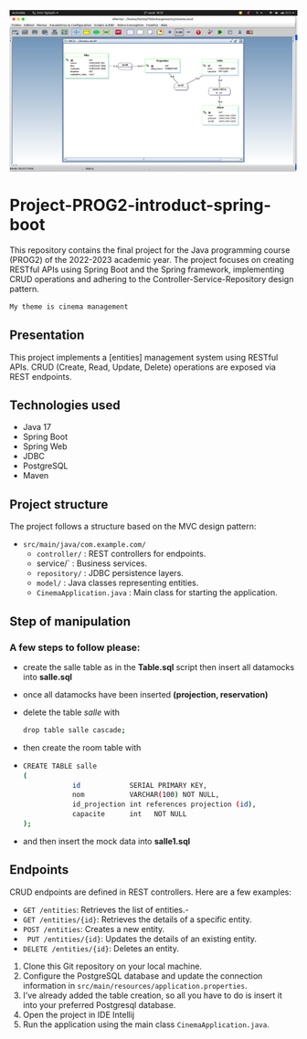 ![Texte alternatif](https://github.com/Eclisher/Project-PROG2-introduct-spring-boot/blob/main/new%20MCD.png)
# Project-PROG2-introduct-spring-boot

This repository contains the final project for the Java programming course (PROG2) of the 2022-2023 academic year. The project focuses on creating RESTful APIs using Spring Boot and the Spring framework, implementing CRUD operations and adhering to the Controller-Service-Repository design pattern.

```sh
My theme is cinema management
```


## Presentation

This project implements a [entities] management system using RESTful APIs. CRUD (Create, Read, Update, Delete) operations are exposed via REST endpoints.

## Technologies used

- Java 17
- Spring Boot
- Spring Web
- JDBC
- PostgreSQL
- Maven 

## Project structure
The project follows a structure based on the MVC design pattern:
- `src/main/java/com.example.com/`
  - `controller/` : REST controllers for endpoints.
  - service/` : Business services.
  - `repository/` : JDBC persistence layers.
  - `model/` : Java classes representing entities.
  - `CinemaApplication.java` : Main class for starting the application.
## Step of manipulation
###  A few steps to follow please:
  - create the salle table as in the **Table.sql** script
then insert all datamocks into **salle.sql**
  - once all datamocks have been inserted **(projection, reservation)**
  - delete the table *salle* with
    ```sh
    drop table salle cascade;
    ```
  - then create the room table with
  - ```sh
    CREATE TABLE salle
	(
			    id            SERIAL PRIMARY KEY,
			    nom           VARCHAR(100) NOT NULL,
			    id_projection int references projection (id),
			    capacite      int   NOT NULL
	);
    ```

 - and then insert the mock data into **salle1.sql**    
## Endpoints
CRUD endpoints are defined in REST controllers. Here are a few examples:

- `GET /entities`: Retrieves the list of entities.-
- `GET /entities/{id}`: Retrieves the details of a specific entity.
- `POST /entities`: Creates a new entity.
- ` PUT /entities/{id}`: Updates the details of an existing entity.
- `DELETE /entities/{id}`: Deletes an entity.

1. Clone this Git repository on your local machine.
2. Configure the PostgreSQL database and update the connection information in `src/main/resources/application.properties`.
3. I've already added the table creation, so all you have to do is insert it into your preferred Postgresql database.
4. Open the project in  IDE Intellij
5. Run the application using the main class `CinemaApplication.java`.

